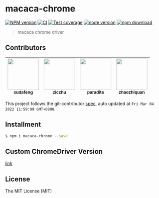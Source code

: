 # macaca-chrome

[![NPM version][npm-image]][npm-url]
[![CI][CI-image]][CI-url]
[![Test coverage][coveralls-image]][coveralls-url]
[![node version][node-image]][node-url]
[![npm download][download-image]][download-url]

[npm-image]: https://img.shields.io/npm/v/macaca-chrome.svg
[npm-url]: https://npmjs.org/package/macaca-chrome
[CI-image]: https://github.com/macacajs/macaca-chrome/actions/workflows/ci.yml/badge.svg
[CI-url]: https://github.com/macacajs/macaca-chrome/actions/workflows/ci.yml
[coveralls-image]: https://img.shields.io/coveralls/macacajs/macaca-chrome.svg
[coveralls-url]: https://coveralls.io/r/macacajs/macaca-chrome?branch=master
[node-image]: https://img.shields.io/badge/node.js-%3E=_7-green.svg
[node-url]: http://nodejs.org/download/
[download-image]: https://img.shields.io/npm/dm/macaca-chrome.svg
[download-url]: https://npmjs.org/package/macaca-chrome

> macaca chrome driver

<!-- GITCONTRIBUTOR_START -->

## Contributors

|[<img src="https://avatars.githubusercontent.com/u/1011681?v=4" width="100px;"/><br/><sub><b>xudafeng</b></sub>](https://github.com/xudafeng)<br/>|[<img src="https://avatars.githubusercontent.com/u/1044425?v=4" width="100px;"/><br/><sub><b>ziczhu</b></sub>](https://github.com/ziczhu)<br/>|[<img src="https://avatars.githubusercontent.com/u/1209810?v=4" width="100px;"/><br/><sub><b>paradite</b></sub>](https://github.com/paradite)<br/>|[<img src="https://avatars.githubusercontent.com/u/25030068?v=4" width="100px;"/><br/><sub><b>zhaozhiquan</b></sub>](https://github.com/zhaozhiquan)<br/>|
| :---: | :---: | :---: | :---: |


This project follows the git-contributor [spec](https://github.com/xudafeng/git-contributor), auto updated at `Fri Mar 04 2022 11:59:09 GMT+0800`.

<!-- GITCONTRIBUTOR_END -->

## Installment

```bash
$ npm i macaca-chrome --save
```

## Custom ChromeDriver Version

[link](//github.com/macacajs/macaca-chromedriver#custom-version)

## License

The MIT License (MIT)
